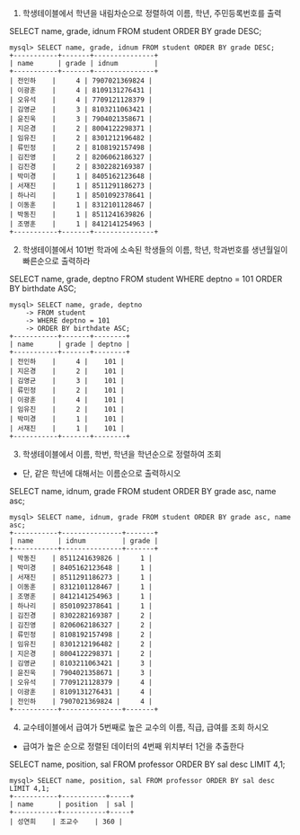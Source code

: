 1. 학생테이블에서 학년을 내림차순으로 정렬하여 이름, 학년, 주민등록번호를 출력

SELECT name, grade, idnum FROM student ORDER BY grade DESC;

```
mysql> SELECT name, grade, idnum FROM student ORDER BY grade DESC;
+-----------+-------+---------------+
| name      | grade | idnum         |
+-----------+-------+---------------+
| 전인하    |     4 | 7907021369824 |
| 이광훈    |     4 | 8109131276431 |
| 오유석    |     4 | 7709121128379 |
| 김영균    |     3 | 8103211063421 |
| 윤진욱    |     3 | 7904021358671 |
| 지은경    |     2 | 8004122298371 |
| 임유진    |     2 | 8301212196482 |
| 류민정    |     2 | 8108192157498 |
| 김진영    |     2 | 8206062186327 |
| 김진경    |     2 | 8302282169387 |
| 박미경    |     1 | 8405162123648 |
| 서재진    |     1 | 8511291186273 |
| 하나리    |     1 | 8501092378641 |
| 이동훈    |     1 | 8312101128467 |
| 박동진    |     1 | 8511241639826 |
| 조명훈    |     1 | 8412141254963 |
+-----------+-------+---------------+

````



2. 학생테이블에서 101번 학과에 소속된 학생들의 이름, 학년, 학과번호를 생년월일이 빠른순으로 출력하라

SELECT name, grade, deptno FROM student WHERE deptno = 101 ORDER BY birthdate ASC;


```
mysql> SELECT name, grade, deptno
    -> FROM student
    -> WHERE deptno = 101
    -> ORDER BY birthdate ASC;
+-----------+-------+--------+
| name      | grade | deptno |
+-----------+-------+--------+
| 전인하    |     4 |    101 |
| 지은경    |     2 |    101 |
| 김영균    |     3 |    101 |
| 류민정    |     2 |    101 |
| 이광훈    |     4 |    101 |
| 임유진    |     2 |    101 |
| 박미경    |     1 |    101 |
| 서재진    |     1 |    101 |
+-----------+-------+--------+
```
3. 학생테이블에서 이름, 학번, 학년을 학년순으로 정렬하여 조회
- 단, 같은 학년에 대해서는 이름순으로 출력하시오

SELECT name, idnum, grade FROM student ORDER BY grade asc, name asc;
```
mysql> SELECT name, idnum, grade FROM student ORDER BY grade asc, name asc;
+-----------+---------------+-------+
| name      | idnum         | grade |
+-----------+---------------+-------+
| 박동진    | 8511241639826 |     1 |
| 박미경    | 8405162123648 |     1 |
| 서재진    | 8511291186273 |     1 |
| 이동훈    | 8312101128467 |     1 |
| 조명훈    | 8412141254963 |     1 |
| 하나리    | 8501092378641 |     1 |
| 김진경    | 8302282169387 |     2 |
| 김진영    | 8206062186327 |     2 |
| 류민정    | 8108192157498 |     2 |
| 임유진    | 8301212196482 |     2 |
| 지은경    | 8004122298371 |     2 |
| 김영균    | 8103211063421 |     3 |
| 윤진욱    | 7904021358671 |     3 |
| 오유석    | 7709121128379 |     4 |
| 이광훈    | 8109131276431 |     4 |
| 전인하    | 7907021369824 |     4 |
+-----------+---------------+-------+
```

4. 교수테이블에서 급여가 5번째로 높은 교수의 이름, 직급, 급여를 조회 하시오 
- 급여가 높은 순으로 정렬된 데이터의 4번째 위치부터 1건을 추출한다

SELECT name, position, sal FROM professor ORDER BY sal desc LIMIT 4,1;

```
mysql> SELECT name, position, sal FROM professor ORDER BY sal desc LIMIT 4,1;
+-----------+-----------+-----+
| name      | position  | sal |
+-----------+-----------+-----+
| 성연희    | 조교수    | 360 |
```
